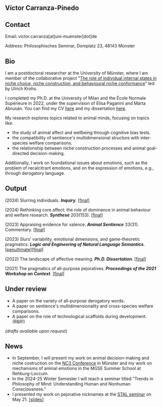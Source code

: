 Víctor Carranza-Pinedo
------

## Contact

Email: victor.carranza[at]uni-muenster[dot]de

Address: Philosophisches Seminar, Domplatz 23, 48143 Münster

## Bio

I am a postdoctoral researcher at the University of Münster, where I am member of the collaborative project "[The role of individual internal states in niche choice, niche construction, and behavioural niche conformance](https://www.uni-bielefeld.de/fakultaeten/biologie/forschung/verbuende/sfb_nc3/projects/d01ph2#comp_00005c3e9e38_00000000a7_0131)" led by Ulrich Krohs. 

I completed my Ph.D. at the University of Milan and the École Normale Supérieure in 2022, under the supervision of Elisa Paganini and Márta Abrusán. You can find my CV [here](https://www.dropbox.com/scl/fi/r904uj4xa7v2vn9hef24q/cvitae_english.pdf?rlkey=gn89clfqq0wojel9oeq5hkdqw&st=z7zacbog&dl=0) and my dissertation [here](https://air.unimi.it/handle/2434/933926).

My research explores topics related to animal minds, focusing on topics like:

+ the study of animal affect and wellbeing through cognitive bias tests.
+ the compatibility of sentience's multidimensional structure with inter-species welfare comparisons.
+ the relationship between niche construction processes and animal goal-directed decision-making.

Additionally, I work on foundational issues about emotions, such as the problem of recalcitrant emotions, and on the expression of emotions, e.g., through derogatory language.

## Output

(2024) Slurring individuals. **_Inquiry_**. [[final]](https://www.tandfonline.com/doi/full/10.1080/0020174X.2024.2353616)

(2024) Rethinking core affect: the role of dominance in animal behaviour and welfare research. **_Synthese_** 203(153). [[final]](https://link.springer.com/article/10.1007/s11229-024-04591-2)

(2023) Appraising evidence for valence. **_Animal Sentience_** 33(31). Commentary. [[final]](https://www.wellbeingintlstudiesrepository.org/animsent/vol8/iss33/31/)

(2023) Slurs’ variability, emotional dimensions, and game-theoretic pragmatics. **_Logic and Engineering of Natural Language Semantics_**. [[penultimate]](https://www.dropbox.com/s/d4nns6juy7yjoza/LENLS%2019%20%5Bpenultimate%5D.pdf?dl=0)[[final]](https://link.springer.com/chapter/10.1007/978-3-031-43977-3_12)

(2022) The landscape of affective meaning. **_Ph.D. Dissertation_**. [[final]](https://www.dropbox.com/scl/fi/dqyg8hptzbzkuyxnpenot/The-landscape-of-affective-meaning-2022.pdf?rlkey=0s2kx7q8u5uxq8sbre1wynqis&dl=0) 

(2021) The pragmatics of all-purpose pejoratives. **_Proceedings of the 2021 Workshop on Context_**. [[final]](https://www.finophd.eu/WOC2021/paper5.pdf)

## Under review 

+ A paper on the variety of all-purpose derogatory words. 
+ A paper on sentience's multidimensionality and cross-species welfare comparisons.
+ A paper on the role of technological scaffolds during development. (R&R!)

_(drafts available upon request)_

## News

+ In September, I will present my work on animal decision-making and niche costruction on the [NC3 Conference](https://www.uni-bielefeld.de/fakultaeten/biologie/forschung/verbuende/sfb_nc3/events/conference/) in Münster and my work on mechanisms of animal emotions in the MGSE Summer School at Rehburg-Loccum.
+ In the 2024-25 Winter Semester I will teach a seminar titled "Trends in Philosophy of Mind: Understanding Human and Nonhuman Consciousness."
+ I presented my work on pejorative nicknames at the [STAL seminar](https://sites.google.com/view/stalnetwork/seminar?authuser=0) on May 21. [[slides]](https://www.dropbox.com/scl/fi/aedpnp4uubir2ch6sdu3a/nicknames.pdf?rlkey=3aep6gxqsg7r9q3y2olw99n1g&st=hjxptq5p&dl=0)
